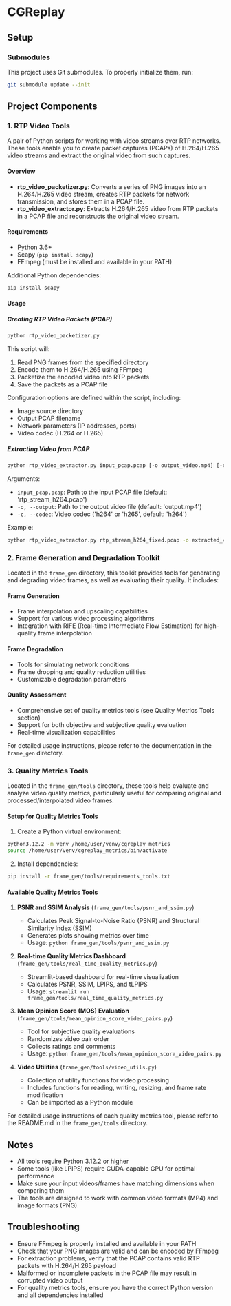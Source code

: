 # CGReplay

## Setup

### Submodules
This project uses Git submodules. To properly initialize them, run:

```bash
git submodule update --init
```

## Project Components

### 1. RTP Video Tools

A pair of Python scripts for working with video streams over RTP networks. These tools enable you to create packet captures (PCAPs) of H.264/H.265 video streams and extract the original video from such captures.

#### Overview

- **rtp_video_packetizer.py**: Converts a series of PNG images into an H.264/H.265 video stream, creates RTP packets for network transmission, and stores them in a PCAP file.
- **rtp_video_extractor.py**: Extracts H.264/H.265 video from RTP packets in a PCAP file and reconstructs the original video stream.

#### Requirements

- Python 3.6+
- Scapy (`pip install scapy`)
- FFmpeg (must be installed and available in your PATH)

Additional Python dependencies:
```bash
pip install scapy
```

#### Usage

##### Creating RTP Video Packets (PCAP)

```bash
python rtp_video_packetizer.py
```

This script will:
1. Read PNG frames from the specified directory
2. Encode them to H.264/H.265 using FFmpeg
3. Packetize the encoded video into RTP packets
4. Save the packets as a PCAP file

Configuration options are defined within the script, including:
- Image source directory
- Output PCAP filename
- Network parameters (IP addresses, ports)
- Video codec (H.264 or H.265)

##### Extracting Video from PCAP

```bash
python rtp_video_extractor.py input_pcap.pcap [-o output_video.mp4] [-c codec]
```

Arguments:
- `input_pcap.pcap`: Path to the input PCAP file (default: 'rtp_stream_h264.pcap')
- `-o, --output`: Path to the output video file (default: 'output.mp4')
- `-c, --codec`: Video codec ('h264' or 'h265', default: 'h264')

Example:
```bash
python rtp_video_extractor.py rtp_stream_h264_fixed.pcap -o extracted_video.mp4 -c h264
```

### 2. Frame Generation and Degradation Toolkit

Located in the `frame_gen` directory, this toolkit provides tools for generating and degrading video frames, as well as evaluating their quality. It includes:

#### Frame Generation
- Frame interpolation and upscaling capabilities
- Support for various video processing algorithms
- Integration with RIFE (Real-time Intermediate Flow Estimation) for high-quality frame interpolation

#### Frame Degradation
- Tools for simulating network conditions
- Frame dropping and quality reduction utilities
- Customizable degradation parameters

#### Quality Assessment
- Comprehensive set of quality metrics tools (see Quality Metrics Tools section)
- Support for both objective and subjective quality evaluation
- Real-time visualization capabilities

For detailed usage instructions, please refer to the documentation in the `frame_gen` directory.

### 3. Quality Metrics Tools

Located in the `frame_gen/tools` directory, these tools help evaluate and analyze video quality metrics, particularly useful for comparing original and processed/interpolated video frames.

#### Setup for Quality Metrics Tools

1. Create a Python virtual environment:
```bash
python3.12.2 -m venv /home/user/venv/cgreplay_metrics
source /home/user/venv/cgreplay_metrics/bin/activate
```

2. Install dependencies:
```bash
pip install -r frame_gen/tools/requirements_tools.txt
```

#### Available Quality Metrics Tools

1. **PSNR and SSIM Analysis** (`frame_gen/tools/psnr_and_ssim.py`)
   - Calculates Peak Signal-to-Noise Ratio (PSNR) and Structural Similarity Index (SSIM)
   - Generates plots showing metrics over time
   - Usage: `python frame_gen/tools/psnr_and_ssim.py`

2. **Real-time Quality Metrics Dashboard** (`frame_gen/tools/real_time_quality_metrics.py`)
   - Streamlit-based dashboard for real-time visualization
   - Calculates PSNR, SSIM, LPIPS, and tLPIPS
   - Usage: `streamlit run frame_gen/tools/real_time_quality_metrics.py`

3. **Mean Opinion Score (MOS) Evaluation** (`frame_gen/tools/mean_opinion_score_video_pairs.py`)
   - Tool for subjective quality evaluations
   - Randomizes video pair order
   - Collects ratings and comments
   - Usage: `python frame_gen/tools/mean_opinion_score_video_pairs.py`

4. **Video Utilities** (`frame_gen/tools/video_utils.py`)
   - Collection of utility functions for video processing
   - Includes functions for reading, writing, resizing, and frame rate modification
   - Can be imported as a Python module

For detailed usage instructions of each quality metrics tool, please refer to the README.md in the `frame_gen/tools` directory.

## Notes

- All tools require Python 3.12.2 or higher
- Some tools (like LPIPS) require CUDA-capable GPU for optimal performance
- Make sure your input videos/frames have matching dimensions when comparing them
- The tools are designed to work with common video formats (MP4) and image formats (PNG)

## Troubleshooting

- Ensure FFmpeg is properly installed and available in your PATH
- Check that your PNG images are valid and can be encoded by FFmpeg
- For extraction problems, verify that the PCAP contains valid RTP packets with H.264/H.265 payload
- Malformed or incomplete packets in the PCAP file may result in corrupted video output
- For quality metrics tools, ensure you have the correct Python version and all dependencies installed